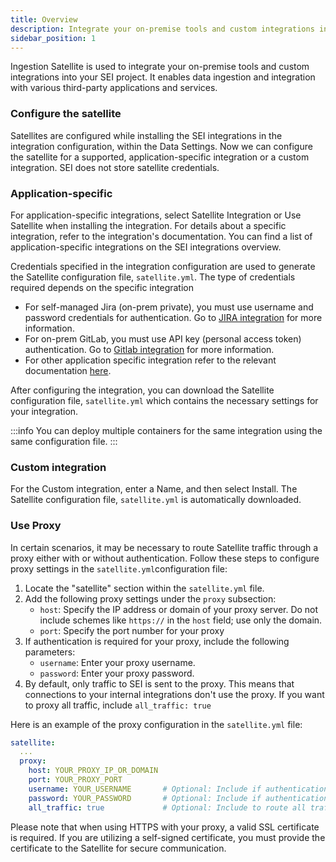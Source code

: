 ```yaml
---
title: Overview
description: Integrate your on-premise tools and custom integrations into your SEI project.
sidebar_position: 1
---
```


Ingestion Satellite is used to integrate your on-premise tools and custom integrations into your SEI project. It enables data ingestion and integration with various third-party applications and services.

### Configure the satellite

Satellites are configured while installing the SEI integrations in the integration configuration, within the Data Settings. Now we can configure the satellite for a supported, application-specific integration or a custom integration. SEI ​does not​ store satellite credentials.

### Application-specific

For application-specific integrations, select Satellite Integration or Use Satellite when installing the integration. For details about a specific integration, refer to the integration's documentation. You can find a list of application-specific integrations on the SEI integrations overview.

Credentials specified in the integration configuration are used to generate the Satellite configuration file, `satellite.yml`. The type of credentials required depends on the specific integration

* For self-managed Jira (on-prem private), you must use username and password credentials for authentication. Go to [JIRA integration](/docs/software-engineering-insights/sei-integrations/automated-integrations/sei-integration-jira) for more information.
* For on-prem GitLab, you must use API key (personal access token) authentication. Go to [Gitlab integration](/docs/software-engineering-insights/sei-integrations/automated-integrations/sei-integration-gitlab) for more information.
* For other application specific integration refer to the relevant documentation [here](/docs/software-engineering-insights/sei-integrations/sei-integrations-overview).

After configuring the integration, you can download the Satellite configuration file, `satellite.yml` which contains the necessary settings for your integration.

:::info 
You can deploy multiple containers for the same integration using the same configuration file.
:::

### Custom integration

For the Custom integration, enter a Name, and then select Install. The Satellite configuration file, `satellite.yml` is automatically downloaded.

### Use Proxy

In certain scenarios, it may be necessary to route Satellite traffic through a proxy either with or without authentication. Follow these steps to configure proxy settings in the `satellite.yml`configuration file:

1. Locate the "satellite" section within the `satellite.yml` file.
2. Add the following proxy settings under the `proxy` subsection:
   * `host`: Specify the IP address or domain of your proxy server. Do not include schemes like `https://` in the `host` field; use only the domain.
   * `port`: Specify the port number for your proxy
3. If authentication is required for your proxy, include the following parameters:
   * `username`: Enter your proxy username.
   * `password`: Enter your proxy password.
4. By default, only traffic to SEI is sent to the proxy. This means that connections to your internal integrations don't use the proxy. If you want to proxy all traffic, include `all_traffic: true`

Here is an example of the proxy configuration in the `satellite.yml` file:

```yaml
satellite:
  ...
  proxy:
    host: YOUR_PROXY_IP_OR_DOMAIN
    port: YOUR_PROXY_PORT
    username: YOUR_USERNAME       # Optional: Include if authentication is required.
    password: YOUR_PASSWORD       # Optional: Include if authentication is required.
    all_traffic: true             # Optional: Include to route all traffic through the proxy.

```

Please note that when using HTTPS with your proxy, a valid SSL certificate is required. If you are utilizing a self-signed certificate, you must provide the certificate to the Satellite for secure communication.